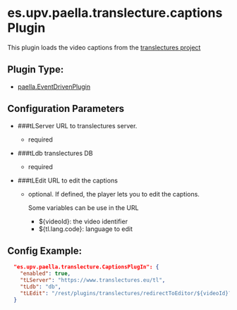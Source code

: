 # es.upv.paella.translecture.captionsPlugin

This plugin loads the video captions from the [translectures project](https://www.translectures.eu/)


## Plugin Type:
- [paella.EventDrivenPlugin](../plugin_type.md)

## Configuration Parameters

* ###tLServer
	URL to translectures server.
	- required

* ###tLdb
	translectures DB
	- required

* ###tLEdit
	URL to edit the captions
	- optional. If defined, the player lets you to edit the captions.

	  Some variables can be use in the URL
	  - ${videoId}: the video identifier
	  - ${tl.lang.code}: language to edit


## Config Example:

```json
  "es.upv.paella.translecture.CaptionsPlugIn": {
    "enabled": true,
    "tLServer": "https://www.translectures.eu/tl",
    "tLdb": "db",
    "tLEdit": "/rest/plugins/translectures/redirectToEditor/${videoId}?lang=${tl.lang.code}"
  }
```
